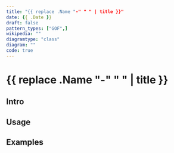 ```yaml
---
title: "{{ replace .Name "-" " " | title }}"
date: {{ .Date }}
draft: false
pattern_types: ["GOF",]
wikipedia: ""
diagramtype: "class"
diagram: ""
code: true
---
```


# {{ replace .Name "-" " " | title }}

## Intro

## Usage

## Examples
